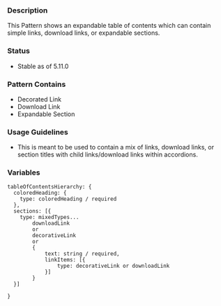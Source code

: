 ### Description
This Pattern shows an expandable table of contents which can contain simple links, download links, or expandable sections.

### Status
* Stable as of 5.11.0

### Pattern Contains
* Decorated Link
* Download Link
* Expandable Section

### Usage Guidelines
* This is meant to be used to contain a mix of links, download links, or section titles with child links/download links within accordions.

### Variables
~~~
tableOfContentsHierarchy: {
  coloredHeading: {
    type: coloredHeading / required
  },
  sections: [{
    type: mixedTypes...
        downloadLink
        or
        decorativeLink
        or
        {
            text: string / required,
            linkItems: [{
                type: decorativeLink or downloadLink
            }]
        }
  }]

}
~~~
